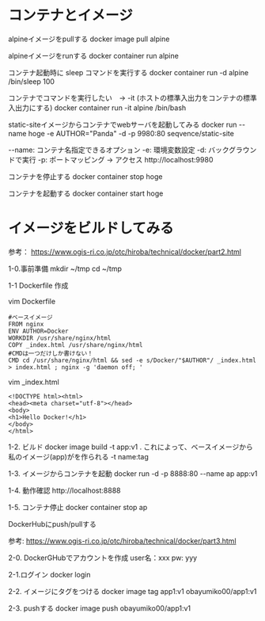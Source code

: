 # コンテナとイメージ

alpineイメージをpullする
docker image pull alpine

alpineイメージをrunする
docker container run alpine

コンテナ起動時に sleep コマンドを実行する
docker container run -d alpine /bin/sleep 100

コンテナでコマンドを実行したい　→  -it (ホストの標準入出力をコンテナの標準入出力にする)
docker container run -it alpine /bin/bash

static-siteイメージからコンテナでwebサーバを起動してみる
docker run --name hoge -e AUTHOR="Panda" -d -p 9980:80 seqvence/static-site

  --name: コンテナ名指定できるオプション
  -e: 環境変数設定
  -d: バックグラウンドで実行
  -p: ポートマッピング
→ アクセス http://localhost:9980


コンテナを停止する
docker container stop hoge


コンテナを起動する
docker container start hoge



# イメージをビルドしてみる
参考：
https://www.ogis-ri.co.jp/otc/hiroba/technical/docker/part2.html


1-0.事前準備
mkdir ~/tmp
cd ~/tmp

1-1 Dockerfile 作成

vim  Dockerfile

```
#ベースイメージ
FROM nginx
ENV AUTHOR=Docker 
WORKDIR /usr/share/nginx/html
COPY _index.html /usr/share/nginx/html 
#CMDは一つだけしか書けない！
CMD cd /usr/share/nginx/html && sed -e s/Docker/"$AUTHOR"/ _index.html > index.html ; nginx -g 'daemon off; '
```


vim _index.html

```
<!DOCTYPE html><html>
<head><meta charset="utf-8"></head>
<body>
<h1>Hello Docker!</h1>
</body>
</html>
```

1-2. ビルド
docker image build -t app:v1 .
これによって、ベースイメージから私のイメージ(app)がを作られる
-t  name:tag

1-3. イメージからコンテナを起動
docker run -d -p 8888:80 --name ap app:v1

1-4. 動作確認
http://localhost:8888


1-5. コンテナ停止
docker container stop ap


DockerHubにpush/pullする

参考:
https://www.ogis-ri.co.jp/otc/hiroba/technical/docker/part3.html


2-0. DockerGHubでアカウントを作成
user名：xxx
pw: yyy

2-1.ログイン
docker login

2-2. イメージにタグをつける
docker image tag app1:v1 obayumiko00/app1:v1

2-3. pushする
docker image push obayumiko00/app1:v1

